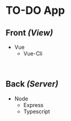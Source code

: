 # TO-DO App

## Front *(View)*
- Vue
  - Vue-Cli

<br>

## Back *(Server)*
- Node
  - Express
  - Typescript
